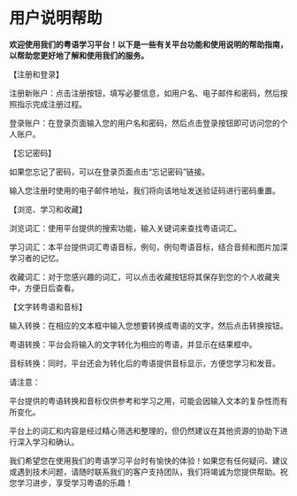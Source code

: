 # 用户说明帮助

​	**欢迎使用我们的粤语学习平台！以下是一些有关平台功能和使用说明的帮助指南，以帮助您更好地了解和使用我们的服务。**

【注册和登录】

注册新账户：点击注册按钮，填写必要信息，如用户名、电子邮件和密码，然后按照指示完成注册过程。

登录账户：在登录页面输入您的用户名和密码，然后点击登录按钮即可访问您的个人账户。

【忘记密码】

如果您忘记了密码，可以在登录页面点击“忘记密码”链接。

输入您注册时使用的电子邮件地址，我们将向该地址发送验证码进行密码重置。

【浏览、学习和收藏】

浏览词汇：使用平台提供的搜索功能，输入关键词来查找粤语词汇。

学习词汇：本平台提供词汇粤语音标，例句，例句粤语音标，结合音频和图片加深学习者的记忆。

收藏词汇：对于您感兴趣的词汇，可以点击收藏按钮将其保存到您的个人收藏夹中，方便日后查看。

【文字转粤语和音标】

输入转换：在相应的文本框中输入您想要转换成粤语的文字，然后点击转换按钮。

粤语转换：平台会将输入的文字转化为相应的粤语，并显示在结果框中。

音标转换：同时，平台还会为转化后的粤语提供音标显示，方便您学习和发音。

请注意：

平台提供的粤语转换和音标仅供参考和学习之用，可能会因输入文本的复杂性而有所变化。

平台上的词汇和内容是经过精心筛选和整理的，但仍然建议在其他资源的协助下进行深入学习和确认。

我们希望您在使用我们的粤语学习平台时有愉快的体验！如果您有任何疑问、建议或遇到技术问题，请随时联系我们的客户支持团队，我们将竭诚为您提供帮助。祝您学习进步，享受学习粤语的乐趣！

